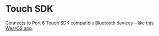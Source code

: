 # Touch SDK

Connects to Port 6 Touch SDK compatible Bluetooth devices – like [this WearOS app](https://play.google.com/store/apps/details?id=io.port6.watchbridge).